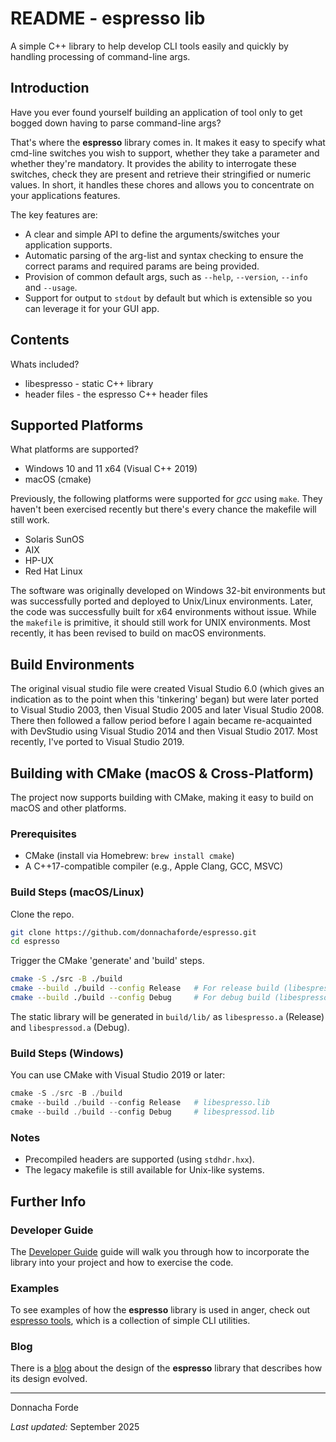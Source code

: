 # README - espresso lib 
A simple C++ library to help develop CLI tools easily and quickly by handling processing of command-line args. 


## Introduction

Have you ever found yourself building an application of tool only to get bogged down having to parse command-line args?

That's where the **espresso** library comes in. It makes it easy to specify what cmd-line switches you wish to support, whether they take a parameter and whether they're mandatory. It provides the ability to interrogate these switches, check they are present and retrieve their stringified or numeric values. In short, it handles these chores and allows you to concentrate on your applications features.


The key features are:
* A clear and simple API to define the arguments/switches your application supports.  
* Automatic parsing of the arg-list and syntax checking to ensure the correct params and required params are being provided.
* Provision of common default args, such as `--help`, `--version`, `--info` and `--usage`. 
* Support for output to `stdout` by default but which is extensible so you can leverage it for your GUI app. 




## Contents

Whats included?

* libespresso -  static C++ library 
* header files - the espresso C++ header files 


## Supported Platforms


What platforms are supported?

* Windows 10 and 11 x64 (Visual C++ 2019)
* macOS (cmake)


Previously, the following platforms were supported for *gcc* using `make`. They haven't been exercised recently but there's every chance the makefile will still work. 

* Solaris SunOS
* AIX
* HP-UX
* Red Hat Linux

The software was originally developed on Windows 32-bit environments but was successfully ported and deployed to Unix/Linux environments. Later, the code was successfully built for x64 environments without issue. While the `makefile` is primitive, it should still work for UNIX environments. Most recently, it has been revised to build on macOS environments. 


## Build Environments

The original visual studio file were created Visual Studio 6.0 (which gives an indication as to the point when this 'tinkering' began) but were later ported to Visual Studio 2003, then Visual Studio 2005 and later Visual Studio 2008. There then followed a fallow period before I again became re-acquainted with DevStudio using Visual Studio 2014 and then Visual Studio 2017. Most recently, I've ported to Visual Studio 2019. 


## Building with CMake (macOS & Cross-Platform)

The project now supports building with CMake, making it easy to build on macOS and other platforms.

### Prerequisites

- CMake (install via Homebrew: `brew install cmake`)
- A C++17-compatible compiler (e.g., Apple Clang, GCC, MSVC)

### Build Steps (macOS/Linux)

Clone the repo.
```bash
git clone https://github.com/donnachaforde/espresso.git
cd espresso
```
Trigger the CMake 'generate' and 'build' steps.
```bash
cmake -S ./src -B ./build 
cmake --build ./build --config Release   # For release build (libespresso.a)
cmake --build ./build --config Debug     # For debug build (libespressod.a)
```

The static library will be generated in `build/lib/` as `libespresso.a` (Release) and `libespressod.a` (Debug).

### Build Steps (Windows)

You can use CMake with Visual Studio 2019 or later:

```powershell
cmake -S ./src -B ./build
cmake --build ./build --config Release   # libespresso.lib
cmake --build ./build --config Debug     # libespressod.lib
```

### Notes
- Precompiled headers are supported (using `stdhdr.hxx`).
- The legacy makefile is still available for Unix-like systems.


## Further Info

### Developer Guide
The [Developer Guide](docs/Developer-Guide.md) guide will walk you through how to incorporate the library into your project and how to exercise the code. 




### Examples
To see examples of how the **espresso** library is used in anger, check out [espresso tools](https://github.com/donnachaforde/espresso-tools), which is a collection of simple CLI utilities. 

### Blog

There is a [blog](docs/README.md) about the design of the **espresso** library that describes how its design evolved. 





***

Donnacha Forde

_Last updated:_ September 2025

